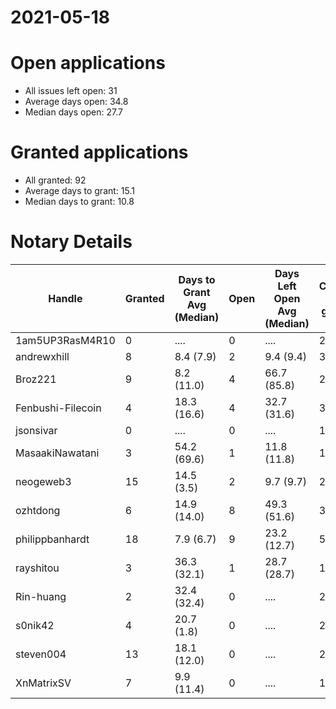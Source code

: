 2021-05-18
==========

# Open applications

- All issues left open: 31
- Average days open: 34.8
- Median days open: 27.7

# Granted applications

- All granted: 92
- Average days to grant: 15.1
- Median days to grant: 10.8

# Notary Details

| Handle            |   Granted | Days to Grant Avg (Median)   |   Open | Days Left Open Avg (Median)   |   Closed (no grant) |
|-------------------|-----------|------------------------------|--------|-------------------------------|---------------------|
| 1am5UP3RasM4R10   |         0 | ....                         |      0 | ....                          |                   2 |
| andrewxhill       |         8 | 8.4  (7.9)                   |      2 | 9.4  (9.4)                    |                  30 |
| Broz221           |         9 | 8.2  (11.0)                  |      4 | 66.7  (85.8)                  |                  20 |
| Fenbushi-Filecoin |         4 | 18.3  (16.6)                 |      4 | 32.7  (31.6)                  |                  32 |
| jsonsivar         |         0 | ....                         |      0 | ....                          |                  13 |
| MasaakiNawatani   |         3 | 54.2  (69.6)                 |      1 | 11.8  (11.8)                  |                  15 |
| neogeweb3         |        15 | 14.5  (3.5)                  |      2 | 9.7  (9.7)                    |                  29 |
| ozhtdong          |         6 | 14.9  (14.0)                 |      8 | 49.3  (51.6)                  |                  33 |
| philippbanhardt   |        18 | 7.9  (6.7)                   |      9 | 23.2  (12.7)                  |                  58 |
| rayshitou         |         3 | 36.3  (32.1)                 |      1 | 28.7  (28.7)                  |                  10 |
| Rin-huang         |         2 | 32.4  (32.4)                 |      0 | ....                          |                   2 |
| s0nik42           |         4 | 20.7  (1.8)                  |      0 | ....                          |                  20 |
| steven004         |        13 | 18.1  (12.0)                 |      0 | ....                          |                  23 |
| XnMatrixSV        |         7 | 9.9  (11.4)                  |      0 | ....                          |                  12 |